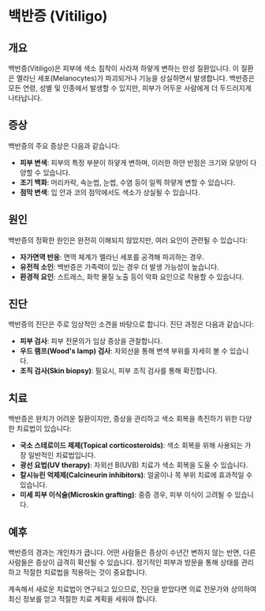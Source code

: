 # 백반증 (Vitiligo)

## 개요

백반증(Vitiligo)은 피부에 색소 침착이 사라져 하얗게 변하는 만성 질환입니다. 이 질환은 멜라닌 세포(Melanocytes)가 파괴되거나 기능을 상실하면서 발생합니다. 백반증은 모든 연령, 성별 및 인종에서 발생할 수 있지만, 피부가 어두운 사람에게 더 두드러지게 나타납니다.

## 증상

백반증의 주요 증상은 다음과 같습니다:

- **피부 변색**: 피부의 특정 부분이 하얗게 변하며, 이러한 하얀 반점은 크기와 모양이 다양할 수 있습니다.
- **조기 백화**: 머리카락, 속눈썹, 눈썹, 수염 등이 일찍 하얗게 변할 수 있습니다.
- **점막 변색**: 입 안과 코의 점막에서도 색소가 상실될 수 있습니다.

## 원인

백반증의 정확한 원인은 완전히 이해되지 않았지만, 여러 요인이 관련될 수 있습니다:

- **자가면역 반응**: 면역 체계가 멜라닌 세포를 공격해 파괴하는 경우.
- **유전적 소인**: 백반증은 가족력이 있는 경우 더 발생 가능성이 높습니다.
- **환경적 요인**: 스트레스, 화학 물질 노출 등이 악화 요인으로 작용할 수 있습니다.

## 진단

백반증의 진단은 주로 임상적인 소견을 바탕으로 합니다. 진단 과정은 다음과 같습니다:

- **피부 검사**: 피부 전문의가 임상 증상을 관찰합니다.
- **우드 램프(Wood's lamp) 검사**: 자외선을 통해 변색 부위를 자세히 볼 수 있습니다.
- **조직 검사(Skin biopsy)**: 필요시, 피부 조직 검사를 통해 확진합니다.

## 치료

백반증은 완치가 어려운 질환이지만, 증상을 관리하고 색소 회복을 촉진하기 위한 다양한 치료법이 있습니다:

- **국소 스테로이드 제제(Topical corticosteroids)**: 색소 회복을 위해 사용되는 가장 일반적인 치료법입니다.
- **광선 요법(UV therapy)**: 자외선 B(UVB) 치료가 색소 회복을 도울 수 있습니다.
- **칼시뉴린 억제제(Calcineurin inhibitors)**: 얼굴이나 목 부위 치료에 효과적일 수 있습니다.
- **미세 피부 이식술(Microskin grafting)**: 중증 경우, 피부 이식이 고려될 수 있습니다.

## 예후

백반증의 경과는 개인차가 큽니다. 어떤 사람들은 증상이 수년간 변하지 않는 반면, 다른 사람들은 증상이 급격히 확산될 수 있습니다. 정기적인 피부과 방문을 통해 상태를 관리하고 적절한 치료법을 적용하는 것이 중요합니다. 

계속해서 새로운 치료법이 연구되고 있으므로, 진단을 받았다면 의료 전문가와 상의하여 최신 정보를 얻고 적절한 치료 계획을 세워야 합니다.
